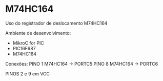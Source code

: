 # M74HC164
Uso do registrador de deslocamento M74HC164

Ambiente de desenvolvimento: 
 * MikroC for PIC
 * PIC16F687
 * M74HC164
 
Conexões:
PINO 1 M74HC164 -> PORTC5
PINO 8 M74HC164 -> PORTC6

PINOS 2 e 9 em VCC
